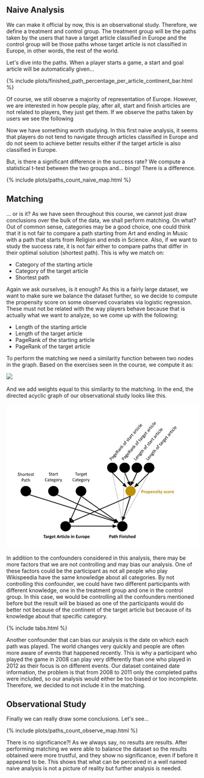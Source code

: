 ## Naive Analysis

We can make it official by now, this is an observational study. Therefore, we define a treatment and control group. The treatment group will be the paths taken by the users that have a target article classified in Europe and the control group will be those paths whose target article is not classified in Europe, in other words, the rest of the world. 

Let's dive into the paths. When a player starts a game, a start and goal article will be automatically given…

{% include plots/finished_path_percentage_per_article_continent_bar.html %}

Of course, we still observe a majority of representation of Europe. However, we are interested in how people play, after all, start and finish articles are not related to players, they just get them. If we observe the paths taken by users we see the following

Now we have something worth studying. In this first naive analysis, it seems that players do not tend to navigate through articles classified in Europe and do not seem to achieve better results either if the target article is also classified in Europe. 

But, is there a significant difference in the success rate? We compute a statistical t-test between the two groups and… bingo! There is a difference.

{% include plots/paths_count_naive_map.html %}

## Matching

… or is it? As we have seen throughout this course, we cannot just draw conclusions over the bulk of the data, we shall perform matching. On what? Out of common sense, categories may be a good choice, one could think that it is not fair to compare a path starting from Art and ending in Music with a path that starts from Religion and ends in Science. Also, if we want to study the success rate, it is not fair either to compare paths that differ in their optimal solution (shortest path). This is why we match on:

* Category of the starting article
* Category of the target article
* Shortest path

Again we ask ourselves, is it enough? As this is a fairly large dataset, we want to make sure we balance the dataset further, so we decide to compute the propensity score on some observed covariates via logistic regression. These must not be related with the way players behave because that is actually what we want to analyze, so we come up with the following: 

* Length of the starting article
* Length of the target article
* PageRank of the starting article
* PageRank of the target article

To perform the matching we need a similarity function between two nodes in the graph. Based on the exercises seen in the course, we compute it as:

<div>
    <img src="/assets/img/equation.jpeg" />
</div>

And we add weights equal to this similarity to the matching. In the end, the directed acyclic graph of our observational study looks like this.
<div>
    <img src="/assets/img/DAG.jpeg" />
</div>

In addition to the confounders considered in this analysis, there may be more factors that we are not controlling and may bias our analysis. One of these factors could be the participant as not all people who play Wikispeedia have the same knowledge about all categories. 
By not controlling this confounder, we could have two different participants with different knowledge, one in the treatment group and one in the control group. In this case, we would be controlling all the confounders mentioned before but the result will be biased as one of the participants would do better not because of the continent of the target article but because of its knowledge about that specific category.

{% include tabs.html %}

Another confounder that can bias our analysis is the date on which each path was played. The world changes very quickly and people are often more aware of events that happened recently. This is why a participant who played the game in 2008 can play very differently than one who played in 2012 as their focus is on different events. Our dataset contained date information, the problem is that from 2008 to 2011 only the completed paths were included, so our analysis would either be too biased or too incomplete. Therefore, we decided to not include it in the matching.

## Observational Study

Finally we can really draw some conclusions. Let's see…

{% include plots/paths_count_observe_map.html %}

There is no significance?! As we always say, no results are results. After performing matching we were able to balance the dataset so the results obtained were more trustful, and they show no significance, even if before it appeared to be. This shows that what can be perceived in a well named naive analysis is not a picture of reality but further analysis is needed.